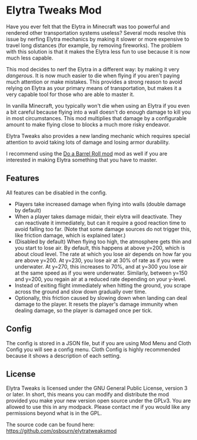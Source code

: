 # Elytra Tweaks Mod

Have you ever felt that the Elytra in Minecraft was too powerful and rendered other
transportation systems useless? Several mods resolve this issue by nerfing Elytra
mechanics by making it slower or more expensive to travel long distances (for example,
by removing fireworks). The problem with this solution is that it makes the Elytra
less fun to use because it is now much less capable.

This mod decides to nerf the Elytra in a different way: by making it very *dangerous*.
It is now much easier to die when flying if you aren't paying much attention or make
mistakes. This provides a strong reason to avoid relying on Elytra as your primary
means of transportation, but makes it a very capable tool for those who are able to
master it.

In vanilla Minecraft, you typically won't die when using an Elytra if you even a
bit careful because flying into a wall doesn't do enough damage to kill you in most
circumstances. This mod multiplies that damage by a configurable amount to make flying
close to blocks a much more risky endeavor.

Elytra Tweaks also provides a new landing mechanic which requires special attention to
avoid taking lots of damage and losing armor durability.

I recommend using the [Do a Barrel Roll mod](https://www.curseforge.com/minecraft/mc-mods/do-a-barrel-roll)
mod as well if you are interested in making Elytra something that you have to master.

## Features

All features can be disabled in the config.

- Players take increased damage when flying into walls (double damage by default)
- When a player takes damage midair, their elytra will deactivate. They can reactivate
it immediately, but can it require a good reaction time to avoid falling too far.
(Note that some damage sources do not trigger this, like friction damage, which is
explained later.)
- (Disabled by default) When flying too high, the atmosphere gets thin and you start to
lose air. By default, this happens at above y=200, which is about cloud level.
The rate at which you lose air depends on how far you are above y=200. At y=230, you lose
air at 30% of rate as if you were underwater. At y=270, this increases to 70%, and
at y=300 you lose air at the same speed as if you were underwater. Similarly, between
y=150 and y=200, you regain air at a reduced rate depending on your y-level.
- Instead of exiting flight immediately when hitting the ground, you scrape across the ground
and slow down gradually over time.
- Optionally, this friction caused by slowing down when landing can deal damage to the player.
It resets the player's damage immunity when dealing damage, so the player is damaged once
per tick.

## Config

The config is stored in a JSON file, but if you are using Mod Menu and Cloth Config you
will see a config menu. Cloth Config is highly recommended because it shows a description
of each setting.

## License

Elytra Tweaks is licensed under the GNU General Public License, version 3 or later. In short,
this means you can modify and distribute the mod provided you make your new version open source
under the GPLv3. You are allowed to use this in any modpack. Please contact me if you would like
any permissions beyond what is in the GPL.

The source code can be found here: https://github.com/osbourn/elytratweaksmod
